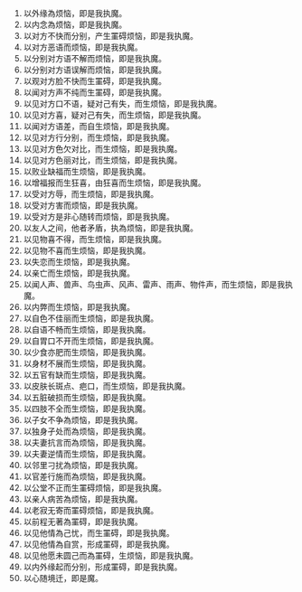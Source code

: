 1. 以外缘為烦恼，即是我执魔。
2. 以内念為烦恼，即是我执魔。
3. 以对方不快而分别，产生罣碍烦恼，即是我执魔。
4. 以对方恶语而烦恼，即是我执魔。
5. 以分别对方语不解而烦恼，即是我执魔。
6. 以分别对方语误解而烦恼，即是我执魔。
7. 以观对方脸不快而生罣碍，即是我执魔。
8. 以闻对方声不纯而生罣碍，即是我执魔。
9. 以见对方口不语，疑对己有失，而生烦恼，即是我执魔。
10. 以见对方喜，疑对己有失，而生烦恼，即是我执魔。
11. 以闻对方语差，而自生烦恼，即是我执魔。
12. 以见对方行分别，而生烦恼，即是我执魔。
13. 以见对方色欠对比，而生烦恼，即是我执魔。
14. 以见对方色丽对比，而生烦恼，即是我执魔。
15. 以败业缺福而生烦恼，即是我执魔。
16. 以增福报而生狂喜，由狂喜而生烦恼，即是我执魔。
17. 以受对方辱，而生烦恼，即是我执魔。
18. 以受对方害而烦恼，即是我执魔。
19. 以受对方是非心随转而烦恼，即是我执魔。
20. 以友人之间，他者矛盾，执為烦恼，即是我执魔。
21. 以见物喜不得，而生烦恼，即是我执魔。
22. 以见物不喜而生烦恼，即是我执魔。
23. 以失恋而生烦恼，即是我执魔。
24. 以亲亡而生烦恼，即是我执魔。
25. 以闻人声、兽声、鸟虫声、风声、雷声、雨声、物件声，而生烦恼，即是我执魔。
26. 以内弊而生烦恼，即是我执魔。
27. 以自色不佳丽而生烦恼，即是我执魔。
28. 以自语不畅而生烦恼，即是我执魔。
29. 以自胃口不开而生烦恼，即是我执魔。
30. 以少食亦肥而生烦恼，即是我执魔。
31. 以身材不展而生烦恼，即是我执魔。
32. 以五官有缺而生烦恼，即是我执魔。
33. 以皮肤长斑点、疤口，而生烦恼，即是我执魔。
34. 以五脏破损而生烦恼，即是我执魔。
35. 以四肢不全而生烦恼，即是我执魔。
36. 以子女不争為烦恼，即是我执魔。
37. 以独身孑处而為烦恼，即是我执魔。
38. 以夫妻抗言而為烦恼，即是我执魔。
39. 以夫妻逆情而生烦恼，即是我执魔。
40. 以邻里刁扰為烦恼，即是我执魔。
41. 以官差行施而為烦恼，即是我执魔。
42. 以公堂不正而生罣碍烦恼，即是我执魔。
43. 以亲人病苦為烦恼，即是我执魔。
44. 以老寂无寄而罣碍烦恼，即是我执魔。
45. 以前程无著為罣碍，即是我执魔。
46. 以见他情為己忧，而生罣碍，即是我执魔。
47. 以见他情為自赏，形成罣碍，即是我执魔。
48. 以见他愿未圆己而為罣碍，生烦恼，即是我执魔。
49. 以内外缘起而分别，形成罣碍，即是我执魔。
50. 以心随境迁，即是魔。